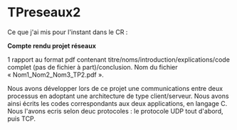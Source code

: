 # TPreseaux2
Ce que j'ai mis pour l'instant dans le CR :

**Compte rendu projet réseaux**

1 rapport au format pdf contenant titre/noms/introduction/explications/code complet (pas de fichier à part)/conclusion. Nom du fichier « Nom1_Nom2_Nom3_TP2.pdf ». 

	
Nous avons développer lors de ce projet une communications entre deux processus en adoptant une architecture de type client/serveur. Nous avons ainsi écrits les codes correspondants aux deux applications, en langage C. Nous l'avons ecris selon deuc protocoles : le protocole UDP tout d'abord, puis TCP.
  
